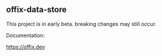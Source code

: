 ## offix-data-store

This project is in early beta. breaking changes may still occur.

Documentation:

https://offix.dev
